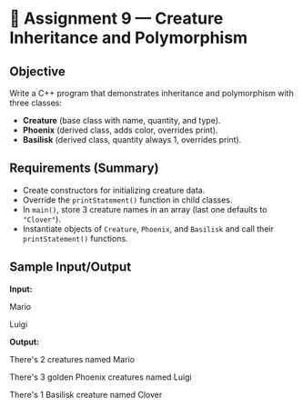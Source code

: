 # 🐉 Assignment 9  — Creature Inheritance and Polymorphism

## Objective
Write a C++ program that demonstrates inheritance and polymorphism with three classes:  
- **Creature** (base class with name, quantity, and type).  
- **Phoenix** (derived class, adds color, overrides print).  
- **Basilisk** (derived class, quantity always 1, overrides print).  


## Requirements (Summary)
- Create constructors for initializing creature data.  
- Override the `printStatement()` function in child classes.  
- In `main()`, store 3 creature names in an array (last one defaults to `"Clover"`).  
- Instantiate objects of `Creature`, `Phoenix`, and `Basilisk` and call their `printStatement()` functions.  

## Sample Input/Output

**Input:**

Mario

Luigi

**Output:**

There's 2 creatures named Mario

There's 3 golden Phoenix creatures named Luigi

There's 1 Basilisk creature named Clover
